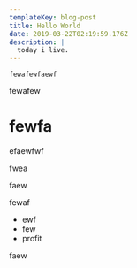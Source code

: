 ```yaml
---
templateKey: blog-post
title: Hello World
date: 2019-03-22T02:19:59.176Z
description: |
  today i live.
---
```

```
fewafewfaewf
```

fewafew

# fewfa

efaewfwf

fwea

faew

fewaf

* ewf
* few
* profit



faew
